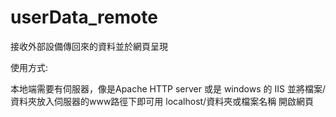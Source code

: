 # userData_remote
接收外部設備傳回來的資料並於網頁呈現

使用方式:

本地端需要有伺服器，像是Apache HTTP server 或是 windows 的 IIS 並將檔案/資料夾放入伺服器的www路徑下即可用 localhost/資料夾或檔案名稱 開啟網頁

